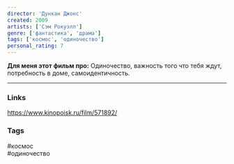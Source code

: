 ```yaml
---
director: 'Дункан Джонс'
created: 2009
artists: ['Сэм Рокуэлл'] 
genre: ['фантастика', 'драма']
tags: ['космос', 'одиночество'] 
personal_rating: 7
---
```

**Для меня этот фильм про:**
Одиночество, важность того что тебя ждут, потребность в доме, самоидентичность.



___
### Links
https://www.kinopoisk.ru/film/571892/

### Tags

#космос  
#одиночество 

